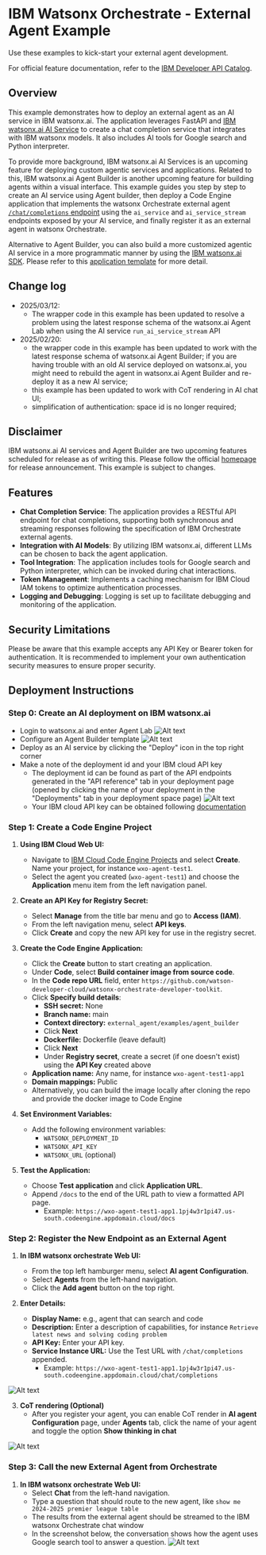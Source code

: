 # IBM Watsonx Orchestrate - External Agent Example

Use these examples to kick-start your external agent development.

For official feature documentation, refer to the [IBM Developer API Catalog](https://developer.ibm.com/apis/catalog/watsonorchestrate--custom-assistants/api/API--watsonorchestrate--ibm-watsonx-orchestrate-api#Register_an_external_chat_completions_agent__agents_external_chat_post).

## Overview

This example demonstrates how to deploy an external agent as an AI service in IBM watsonx.ai. The application leverages 
FastAPI and [IBM watsonx.ai AI Service](https://www.ibm.com/products/watsonx-ai/ai-agent-development) to create a chat completion service that integrates with IBM watsonx models. It also includes AI tools for Google search and Python interpreter.

To provide more background, IBM watsonx.ai AI Services is an upcoming feature for deploying custom agentic services and applications. Related to this, IBM watsonx.ai Agent Builder is another upcoming feature for building agents within a visual interface. This example guides you step by step to create an AI service using Agent builder, then deploy a Code Engine application that implements the watsonx Orchestrate external agent [`/chat/completions` endpoint](https://github.com/watson-developer-cloud/watsonx-orchestrate-developer-toolkit/blob/main/external_agent/spec.yaml) using the `ai_service` and `ai_service_stream` endpoints exposed by your AI service, and finally register it as an external agent in watsonx Orchestrate.

Alternative to Agent Builder, you can also build a more customized agentic AI service in a more programmatic manner by using the [IBM watsonx.ai SDK](https://ibm.github.io/watsonx-ai-python-sdk/core_api.html#client.Deployments.create). Please refer to this [application template](https://github.com/IBM/watson-machine-learning-samples/tree/master/cloud/ai-service-templates/langgraph-react-agent) for more detail.

## Change log

- 2025/03/12:
  - The wrapper code in this example has been updated to resolve a problem using the latest response schema of the watsonx.ai Agent Lab when using the AI service `run_ai_service_stream` API
- 2025/02/20: 
  - the wrapper code in this example has been updated to work with the latest response schema of watsonx.ai Agent Builder; if you are having trouble with an old AI service deployed on watsonx.ai, you might need to rebuild the agent in watsonx.ai Agent Builder and re-deploy it as a new AI service;
  - this example has been updated to work with CoT rendering in AI chat UI;
  - simplification of authentication: space id is no longer required;

## Disclaimer

IBM watsonx.ai AI services and Agent Builder are two upcoming features scheduled for release as of writing this. Please follow the official [homepage](https://www.ibm.com/products/watsonx-ai/ai-agent-development) for release announcement. This example is subject to changes.

## Features

- **Chat Completion Service**: The application provides a RESTful API endpoint for chat completions, supporting both synchronous and streaming responses following the specification of IBM Orchestrate external agents.
- **Integration with AI Models**: By utilizing IBM watsonx.ai, different LLMs can be chosen to back the agent application.
- **Tool Integration**: The application includes tools for Google search and Python interpreter, which can be invoked during chat interactions.
- **Token Management**: Implements a caching mechanism for IBM Cloud IAM tokens to optimize authentication processes.
- **Logging and Debugging**: Logging is set up to facilitate debugging and monitoring of the application.

## Security Limitations

Please be aware that this example accepts any API Key or Bearer token for authentication. 
It is recommended to implement your own authentication security measures to ensure proper security.

## Deployment Instructions

### Step 0: Create an AI deployment on IBM watsonx.ai

- Login to watsonx.ai and enter Agent Lab
![Alt text](./assets/wxai_home.png "Agent Lab in watsonx.ai home page")
- Configure an Agent Builder template
![Alt text](./assets/agent-builder.png "Example of Agent Builder template configuration")
- Deploy as an AI service by clicking the "Deploy" icon in the top right corner
- Make a note of the deployment id and your IBM cloud API key
  - The deployment id can be found as part of the API endpoints generated in the "API reference" tab in your deployment page (opened by clicking the name of your deployment in the "Deployments" tab in your deployment space page)
![Alt text](./assets/deployment_id.png "Example of deployment id")
  - Your IBM cloud API key can be obtained following [documentation](https://cloud.ibm.com/docs/account?topic=account-userapikey&interface=ui)

### Step 1: Create a Code Engine Project

1. **Using IBM Cloud Web UI:**
   - Navigate to [IBM Cloud Code Engine Projects](https://cloud.ibm.com/containers/serverless/projects) and select **Create**. Name your project, for instance `wxo-agent-test1`.
   - Select the agent you created (`wxo-agent-test1`) and choose the **Application** menu item from the left navigation panel.

2. **Create an API Key for Registry Secret:**
   - Select **Manage** from the title bar menu and go to **Access (IAM)**.
   - From the left navigation menu, select **API keys**.
   - Click **Create** and copy the new API key for use in the registry secret.

3. **Create the Code Engine Application:**
   - Click the **Create** button to start creating an application.
   - Under **Code**, select **Build container image from source code**.
   - In the **Code repo URL** field, enter `https://github.com/watson-developer-cloud/watsonx-orchestrate-developer-toolkit`.
   - Click **Specify build details**:
     - **SSH secret:** None
     - **Branch name:** main
     - **Context directory:** `external_agent/examples/agent_builder`
     - Click **Next**
     - **Dockerfile:** Dockerfile (leave default)
     - Click **Next**
     - Under **Registry secret**, create a secret (if one doesn't exist) using the **API Key** created above
   - **Application name:** Any name, for instance `wxo-agent-test1-app1`
   - **Domain mappings:** Public
   - Alternatively, you can build the image locally after cloning the repo and provide the docker image to Code Engine

4. **Set Environment Variables:**
   - Add the following environment variables:
     - `WATSONX_DEPLOYMENT_ID`
     - `WATSONX_API_KEY`
     - `WATSONX_URL` (optional)

5. **Test the Application:**
   - Choose **Test application** and click **Application URL**.
   - Append `/docs` to the end of the URL path to view a formatted API page.
     - Example: `https://wxo-agent-test1-app1.1pj4w3r1pi47.us-south.codeengine.appdomain.cloud/docs`

### Step 2: Register the New Endpoint as an External Agent

1. **In IBM watsonx orchestrate Web UI:**
   - From the top left hamburger menu, select **AI agent Configuration**.
   - Select **Agents** from the left-hand navigation.
   - Click the **Add agent** button on the top right.

2. **Enter Details:**
   - **Display Name:** e.g., agent that can search and code
   - **Description:** Enter a description of capabilities, for instance `Retrieve latest news and solving coding problem`
   - **API Key:** Enter your API key.
   - **Service Instance URL:** Use the Test URL with `/chat/completions` appended.
     - Example: `https://wxo-agent-test1-app1.1pj4w3r1pi47.us-south.codeengine.appdomain.cloud/chat/completions`

![Alt text](./assets/register_wxo_external_agent.png "Example of registering an external agent to IBM watsonx Orchestrate")

3. **CoT rendering (Optional)**
   - After you register your agent, you can enable CoT render in **AI agent Configuration** page, under **Agents** tab, click the name of your agent and toggle the option **Show thinking in chat**

![Alt text](./assets/cot_config.png "Example of registering an external agent to IBM watsonx Orchestrate")


### Step 3: Call the new External Agent from Orchestrate

1. **In IBM watsonx orchestrate Web UI:**
   - Select **Chat** from the left-hand navigation.
   - Type a question that should route to the new agent, like `show me 2024-2025 premier league table`
   - The results from the external agent should be streamed to the IBM watsonx Orchestrate chat window
   - In the screenshot below, the conversation shows how the agent uses Google search tool to answer a question. 
![Alt text](./assets/demo.png "Example of a chat to the external agent from IBM watsonx Orchestrate")

